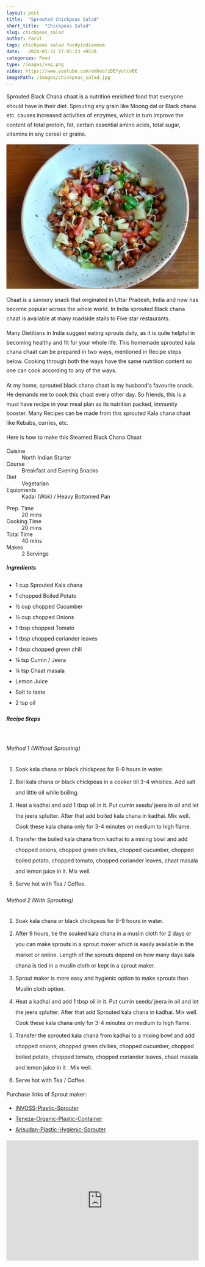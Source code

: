 ```yaml
---
layout: post
title:  "Sprouted Chickpeas Salad"
short_title:  "Chickpeas Salad"
slug: chickpeas_salad
author: Parul
tags: chickpeas salad foodyindianmom
date:   2020-03-31 17:05:23 +0530
categories: Food
type: /images/veg.png
video: https://www.youtube.com/embed/zDEYystcvBE
imagePath: /images/chickpeas_salad.jpg
---
```

<p class="text-justify" style="line-height: 175%;">
Sprouted Black Chana chaat is a nutrition enriched food that everyone should have in their diet. Sprouting any grain like Moong dal or Black chana etc. causes increased activities of enzymes, which in turn improve the content of total protein, fat, certain essential amino acids, total sugar, vitamins in any cereal or grains.
</p>

<div class="row">
    <div class="col-md-12"><img src="../images/chickpeas_salad.jpg" alt="" class="rounded img-fluid mb-2"></div>
</div>

<p class="text-justify" style="line-height: 175%;">
Chaat is a savoury snack that originated in Uttar Pradesh, India and now has become popular across the whole world. In India sprouted Black chana chaat is available at many roadside stalls to Five star restaurants.
</p>

<p class="text-justify" style="line-height: 175%;">
Many Dietitians in India suggest eating sprouts daily, as it is quite helpful in becoming  healthy and fit for your whole life. This homemade sprouted kala chana chaat can be prepared in two ways, mentioned in Recipe steps below. Cooking through both the ways have the same nutrition content so one can cook according to any of the ways.
</p>

<p class="text-justify" style="line-height: 175%;">
At my home, sprouted black chana chaat is my husband's favourite snack. He demands me to cook this chaat every other day. So friends, this is a must have recipe in your meal plan as its nutrition packed, immunity booster. Many Recipes can be made from this sprouted Kala chana chaat like Kebabs, curries, etc.
</p>

<p class="text-justify" style="line-height: 175%;">
Here is how to make this Steamed Black Chana Chaat
</p>

<div class="row">
    <div class="col-md-6">
        <dl class="row">
            <dt class="col-sm-4">Cuisine</dt><dd class="col-sm-7">North Indian Starter</dd>
            <dt class="col-sm-4">Course</dt><dd class="col-sm-7">Breakfast and Evening Snacks</dd>
            <dt class="col-sm-4">Diet</dt><dd class="col-sm-7">Vegetarian</dd>
            <dt class="col-sm-4">Equipments</dt><dd class="col-sm-7">Kadai (Wok) / Heavy Bottomed Pan</dd>
        </dl>
    </div>
    <div class="col-md-6">
        <dl class="row">
            <dt class="col-sm-5">Prep. Time</dt><dd class="col-sm-7">20 mins</dd>
            <dt class="col-sm-5">Cooking Time</dt><dd class="col-sm-7">20 mins</dd>
            <dt class="col-sm-5">Total Time</dt><dd class="col-sm-7">40 mins</dd>
            <dt class="col-sm-5">Makes</dt><dd class="col-sm-7">2 Servings</dd>
        </dl>
    </div>
</div>

<div class="recipe-section-divider"></div>
<div class="row" id="ingredients">
    <div class="col-md-12"><h5 class="font-weight-bold">Ingredients</h5></div>
</div>
<div class="row">
    <div class="col-md-12">
        <ul class="post-list" style="line-height: 200%">
            <li>1 cup Sprouted Kala chana</li>
            <li>1 chopped Boiled Potato</li>
            <li>½ cup chopped Cucumber</li>
            <li>½ cup chopped Onions</li>
            <li>1 tbsp chopped Tomato</li>
            <li>1 tbsp chopped coriander leaves</li>
            <li>1 tbsp chopped green chili</li>
            <li>¼ tsp Cumin / Jeera</li>
            <li>¼ tsp Chaat masala</li>
            <li>Lemon Juice</li>
            <li>Salt to taste</li>
            <li>2 tsp oil</li>
        </ul>
    </div>
</div>

<div class="recipe-section-divider"></div>
<div class="row" id="recipe">
    <div class="col-md-12"><h5 class="font-weight-bold">Recipe Steps</h5></div><br>
</div>
<div class="row">
    <div class="col-md-12">
        <h6 class="font-weight-bold">Method 1 (Without Sprouting)</h6>
        <ol class="post-list text-justify" style="line-height: 200%">
            <li style="margin-bottom:5px;">Soak kala chana or black chickpeas for 8-9 hours in water.</li>
            <li style="margin-bottom:5px;">Boil kala chana or black chickpeas in a cooker till 3-4 whistles. Add salt and little oil while boiling.</li>
            <li style="margin-bottom:5px;">Heat a kadhai and add 1 tbsp oil in it. Put cumin seeds/ jeera in oil and let the jeera splutter. After that add boiled kala chana in kadhai. Mix well. Cook these kala chana only for 3-4 minutes on medium to high flame.</li>
            <li style="margin-bottom:5px;">Transfer the boiled kala chana from kadhai to a mixing bowl and add chopped onions, chopped green chillies, chopped cucumber, chopped boiled potato, chopped tomato, chopped coriander leaves, chaat masala and lemon juice in it. Mix well.</li>
            <li style="margin-bottom:5px;">Serve hot with Tea / Coffee.</li>
        </ol>
        <h6 class="font-weight-bold">Method 2 (With Sprouting)</h6>
        <ol class="post-list text-justify" style="line-height: 200%">
            <li style="margin-bottom:5px;">Soak kala chana or black chickpeas for 8-9 hours in water.</li>
            <li style="margin-bottom:5px;">After 9 hours, tie the soaked kala chana in a muslin cloth for 2 days or you can make sprouts in a sprout maker which is easily available in the market or online. Length of the sprouts depend on how many days  kala chana is tied in a muslin cloth or kept in a sprout maker.</li>
            <li style="margin-bottom:5px;">Sprout maker is more easy and hygienic option to make sprouts than Muslin cloth option.</li>
            <li style="margin-bottom:5px;">Heat a kadhai and add 1 tbsp oil in it. Put cumin seeds/ jeera in oil and let the jeera splutter. After that add Sprouted kala chana in kadhai. Mix well. Cook these kala chana only for 3-4 minutes on medium to high flame.</li>
            <li style="margin-bottom:5px;">Transfer the sprouted kala chana from kadhai to a mixing bowl and add chopped onions, chopped green chillies, chopped cucumber, chopped boiled potato, chopped tomato, chopped coriander leaves, chaat masala and lemon juice in it . Mix well.</li>
            <li style="margin-bottom:5px;">Serve hot with Tea / Coffee.</li>
        </ol>
        <p>Purchase links of Sprout maker:</p>
        <ul class="post-list" style="line-height: 200%">
            <li><a href="https://www.amazon.in/INVOSS-Plastic-Sprout-Popular-Multicolor/dp/B07QLZ6MVV">INVOSS-Plastic-Sprouter</a></li>
            <li><a href="https://www.amazon.in/Teneza-Organic-Plastic-Hygienic-Container/dp/B082QVK544">Teneza-Organic-Plastic-Container</a></li>
            <li><a href="https://www.amazon.in/Arisudan-Plastic-Hygienic-Sprout-Standard/dp/B07WHQ16LN">Arisudan-Plastic-Hygienic-Sprouter</a></li>
        </ul>
    </div>
</div>
<div class="row" id="video">
    <div class="col-md-12">
        <div class="embed-responsive embed-responsive-16by9">
            <iframe width="100%" height="315" src="https://www.youtube.com/embed/zDEYystcvBE" frameborder="0" allow="accelerometer; autoplay; encrypted-media; gyroscope; picture-in-picture" allowfullscreen></iframe>
        </div>
    </div>
</div>
<br>

